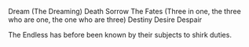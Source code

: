 Dream (The Dreaming)
Death
Sorrow
The Fates (Three in one, the three who are one, the one who are three)
Destiny
Desire
Despair

The Endless has before been known by their subjects to shirk duties.